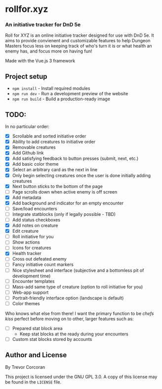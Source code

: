 # rollfor.xyz
### An initiative tracker for DnD 5e

Roll for XYZ is an online initiative tracker designed for use with DnD 5e.
It aims to provide convienent and customizable features to help Dungeon Masters
focus less on keeping track of who's turn it is or what health an enemy has, and
focus more on having fun!

Made with the Vue.js 3 framework

## Project setup

* `npm install` - Install required modules
* `npm run dev` - Run a development preview of the website
* `npm run build` - Build a production-ready image

## TODO:
In no particular order:
- [x] Scrollable and sorted initiative order
- [x] Ability to add creatures to initiative order
- [x] Removable creatures
- [x] Add Github link
- [x] Add satisfying feedback to button presses (submit, next, etc.)
- [x] Add basic color theme
- [x] Select an arbitrary card as the next in line
- [x] Only begin selecting creatures once the user is done initially adding creatures
- [x] Next button sticks to the bottom of the page
- [ ] Page scrolls down when active enemy is off screen
- [x] Add metadata
- [x] Add background and indicator for an empty encounter
- [ ] Save/load encounters
- [ ] Integrate statblocks (only if legally possible - TBD)
- [ ] Add status checkboxes
- [x] Add notes on creature
- [x] Edit creature
- [ ] Roll initiative for you
- [ ] Show actions
- [ ] Icons for creatures
- [x] Health tracker
- [ ] Cross out defeated enemy
- [ ] Fancy initiative count markers
- [ ] Nice stylesheet and interface (subjective and a bottomless pit of development time)
- [ ] Encounter templates
- [ ] Mass-add same type of creature (option to roll initiative for you)
- [ ] Web-app support
- [ ] Portrait-friendly interface option (landscape is default)
- [ ] Color themes

Who knows what else from there! I want the primary function to be *chefs kiss* perfect before moving on to
other, larger features such as:
- [ ] Prepared stat block area
  - Keep stat blocks at the ready during your encounters
- [ ] Custom stat blocks stored by accounts

## Author and License
By Trevor Corcoran

This project is licensed under the GNU GPL 3.0. A copy of this license may be found in the `LICENSE` file.
